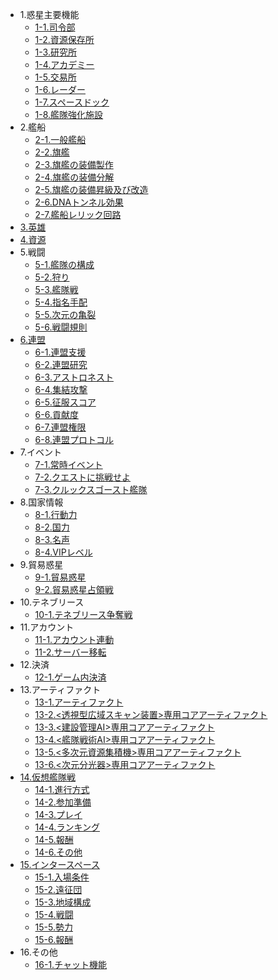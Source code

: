 * 1.惑星主要機能
  - [1-1.司令部](jpn/101commandcenter.md)
  - [1-2.資源保存所](jpn/102resourcestorage.md)
  - [1-3.研究所](jpn/103research.md)
  - [1-4.アカデミー](jpn/104academy.md)
  - [1-5.交易所](jpn/105tradingpost.md)
  - [1-6.レーダー](jpn/106radar.md)
  - [1-7.スペースドック](jpn/107spacedock.md)
  - [1-8.艦隊強化施設](jpn/108fleetenhance.md)
* 2.艦船
  - [2-1.一般艦船](jpn/201normalship.md)
  - [2-2.旗艦](jpn/202flagship.md)
  - [2-3.旗艦の装備製作](jpn/203flagshipequip.md)
  - [2-4.旗艦の装備分解](jpn/204disassemble.md)
  - [2-5.旗艦の装備昇級及び改造](jpn/205promotion.md)
  - [2-6.DNAトンネル効果](jpn/207dnatunnel.md)
  - [2-7.艦船レリック回路](jpn/206relic.md)
* [3.英雄](jpn/300hero.md)
* [4.資源](jpn/400resource.md)
* 5.戦闘
  - [5-1.艦隊の構成](jpn/501fleetset.md)
  - [5-2.狩り](jpn/502hunt.md)
  - [5-3.艦隊戦](jpn/503fleetbattle.md)
  - [5-4.指名手配](jpn/504wanted.md)
  - [5-5.次元の亀裂](jpn/505rift.md)
  - [5-6.戦闘規則](jpn/506combatrule.md)
* [6.連盟](jpn/600fedmain.md)
  - [6-1.連盟支援](jpn/601fedhelp.md)
  - [6-2.連盟研究](jpn/602fedresearch.md)
  - [6-3.アストロネスト](jpn/604fedastronest.md)
  - [6-4.集結攻撃](jpn/605fedrallyattack.md)
  - [6-5.征服スコア](jpn/606fedconquestscore.md)
  - [6-6.貢献度](jpn/607fedcontribution.md)
  - [6-7.連盟権限](jpn/608fedpermission.md)
  - [6-8.連盟プロトコル](jpn/609fedprotocol.md)
* 7.イベント
  - [7-1.常時イベント](jpn/701regularevent.md)
  - [7-2.クエストに挑戦せよ](jpn/703event.md)
  - [7-3.クルックスゴースト艦隊](jpn/704ghostevent.md)
* 8.国家情報
  - [8-1.行動力](jpn/801actionpoint.md)
  - [8-2.国力](jpn/802nationalpower.md)
  - [8-3.名声](jpn/803fame.md)
  - [8-4.VIPレベル](jpn/804viplevel.md)
* 9.貿易惑星
  - [9-1.貿易惑星](jpn/1200tradeplanet.md)
  - [9-2.貿易惑星占領戦](jpn/1201conquest.md)
* 10.テネブリース
  - [10-1.テネブリース争奪戦](jpn/1300tenebris.md) 
* 11.アカウント
  - [11-1.アカウント連動](jpn/901connectaccount.md)
  - [11-2.サーバー移転](jpn/902moveserver.md)
* 12.決済
  - [12-1.ゲーム内決済](jpn/1001inappbilling.md)
* 13.アーティファクト
  - [13-1.アーティファクト](jpn/1400artifact.md)
  - [13-2.<透視型広域スキャン装置>専用コアアーティファクト](jpn/1401artifactpassive.md)
  - [13-3.<建設管理AI>専用コアアーティファクト](jpn/1402artifactpassive.md)
  - [13-4.<艦隊戦術AI>専用コアアーティファクト](jpn/1403artifactpassive.md)
  - [13-5.<多次元資源集積機>専用コアアーティファクト](jpn/1404artifactpassive.md)
  - [13-6.<次元分光器>専用コアアーティファクト](jpn/1405artifactpassive.md)
* [14.仮想艦隊戦](jpn/1500arenamain.md)
  - [14-1.進行方式](jpn/1501arenahowto.md)
  - [14-2.参加準備](jpn/1502arenastanby.md)
  - [14-3.プレイ](jpn/1503arenaplaying.md)
  - [14-4.ランキング](jpn/1504arenarank.md)
  - [14-5.報酬](jpn/1505arenareward.md)
  - [14-6.その他](jpn/1506arenaothers.md)
* [15.インタースペース](jpn/1700itmain.md)
  - [15-1.入場条件](jpn/1701itentrance.md)
  - [15-2.遠征団](jpn/1702itarmada.md)
  - [15-3.地域構成](jpn/1703itmap.md)
  - [15-4.戦闘](jpn/1704itbattle.md)
  - [15-5.勢力](jpn/1705itfaction.md)
  - [15-6.報酬](jpn/1706itreward.md)    
* 16.その他
  - [16-1.チャット機能](jpn/1601otherschatting.md)  

